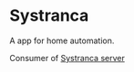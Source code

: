 # Systranca

A app for home automation.

Consumer of [Systranca server](https://github.com/esron/systranca-server)
